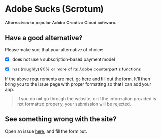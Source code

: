 # Adobe Sucks (Scrotum)
Alternatives to popular Adobe Creative Cloud software.

## Have a good alternative?
Please make sure that your alternative of choice:
  
  - [x] does not use a subscription-based payment model
  
  - [x] has (roughly) 80% or more of its Adobe counterpart's functions


If the above requirements are met, go [here](https://ass.easun.me/submit) and fill out the form. It'll then bring you to the issue page with proper formatting so that I can add your app. 
> If you do not go through the website, or if the information provided is not formatted properly, your submission will be rejected.

## See something wrong with the site?
Open an issue [here](https://github.com/eaaasun/adobe-sucks-scrotum/issues), and fill the form out. 
